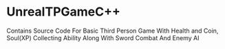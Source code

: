 # UnrealTPGameC++
Contains Source Code For Basic Third Person Game With Health and Coin, Soul(XP) Collecting Ability Along With Sword Combat And Enemy AI 
